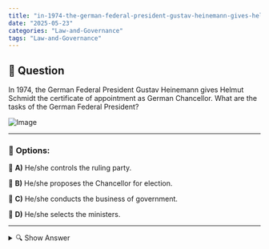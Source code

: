 ```yaml
---
title: "in-1974-the-german-federal-president-gustav-heinemann-gives-helmut-schmidt-the-certificate-of-appoin"
date: "2025-05-23"
categories: "Law-and-Governance"
tags: "Law-and-Governance"
---
```


## 📌 **Question**

In 1974, the German Federal President Gustav Heinemann gives Helmut Schmidt the certificate of appointment as German Chancellor. What are the tasks of the German Federal President?

![Image](https://foreignvasi.com/q160.5e16bedb.png)

---

### 📝 **Options:**

🔘 **A)** He/she controls the ruling party.

🔘 **B)** He/she proposes the Chancellor for election.

🔘 **C)** He/she conducts the business of government.

🔘 **D)** He/she selects the ministers.

---

<details>
  <summary>🔍 Show Answer</summary>

  <p>
💡  <b>Correct Answer:</b>  b
  </p>
  <p>
    📖<b>Explanation:</b>
    
  </p>
</details>
